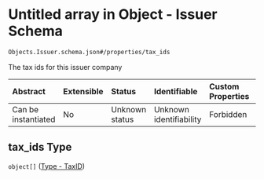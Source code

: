 # Untitled array in Object - Issuer Schema

```txt
Objects.Issuer.schema.json#/properties/tax_ids
```

The tax ids for this issuer company

| Abstract            | Extensible | Status         | Identifiable            | Custom Properties | Additional Properties | Access Restrictions | Defined In                                                                  |
| :------------------ | :--------- | :------------- | :---------------------- | :---------------- | :-------------------- | :------------------ | :-------------------------------------------------------------------------- |
| Can be instantiated | No         | Unknown status | Unknown identifiability | Forbidden         | Allowed               | none                | [Issuer.schema.json*](../objects/Issuer.schema.json "open original schema") |

## tax_ids Type

`object[]` ([Type - TaxID](issuer-properties-tax_ids-type---taxid.md))
